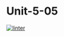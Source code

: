 # Unit-5-05
[![linter](https://github.com/<SophiaSamera>/<Unit-5-05>/workflows/linter/badge.svg)](https://github.com/marketplace/actions/super-linter)
